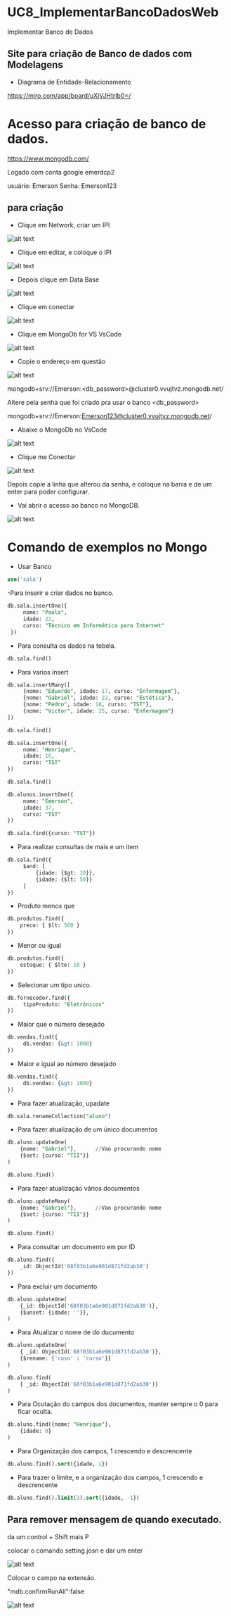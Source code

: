 # UC8_ImplementarBancoDadosWeb
Implementar Banco de Dados

## Site para criação de Banco de dados com Modelagens

- Diagrama de Entidade-Relacionamento

https://miro.com/app/board/uXjVJHtrlb0=/

# Acesso para criação de banco de dados.

https://www.mongodb.com/

Logado com conta google emerdcp2

usuário:
Emerson
Senha:
Emerson123

## para criação

- Clique em Network, criar um IPI

![alt text](image.png)

- Clique em editar, e coloque o IPI

![alt text](image-1.png)

- Depois clique em Data Base

![alt text](image-2.png)

- Clique em conectar

![alt text](image-3.png)

- Clique em MongoDb for VS VsCode

![alt text](image-4.png)

- Copie o endereço em questão

![alt text](image-5.png)

mongodb+srv://Emerson:<db_password>@cluster0.vvujtvz.mongodb.net/

Altere pela senha que foi criado pra usar o banco <db_password>

mongodb+srv://Emerson:Emerson123@cluster0.vvujtvz.mongodb.net/

- Abaixe o MongoDb no VsCode

![alt text](image-6.png)

- Clique me Conectar

![alt text](image-7.png)

Depois copie a linha que alterou da senha, e coloque na barra e de um enter para poder configurar.

- Vai abrir o acesso ao banco no MongoDB.

![alt text](image-8.png)


# Comando de exemplos no Mongo

- Usar Banco

```sql
use('sala')
```

-Para inserir e criar dados no banco.
```sql
db.sala.insertOne({
     nome: "Paulo",
     idade: 22,
     curso: "Técnico em Informática para Internet"
 })
 ```
 
 - Para consulta os dados na tebela.

```sql
db.sala.find()
```

- Para varios insert

```sql
db.sala.insertMany([
     {nome: "Eduardo", idade: 17, curso: "Enfermagem"},
     {nome: "Gabriel", idade: 22, curso: "Estética"},
     {nome: "Pedro", idade: 18, curso: "TST"},
     {nome: "Victor", idade: 25, curso: "Enfermagem"}
])

db.sala.find()

db.sala.insertOne({
     nome: "Henrique",
     idade: 16,
     curso: "TST"
})

db.sala.find()

db.alunos.insertOne({
     nome: "Emerson",
     idade: 37,
     curso: "TST"
})

db.sala.find({curso: "TST"})
```

- Para realizar consultas de mais e um item
```sql
db.sala.find({
     $and: [
         {idade: {$gt: 10}},
         {idade: {$lt: 50}}
     ]
})
```

- Produto menos que
```sql
db.produtos.find({
    preco: { $lt: 500 }
})
```

- Menor ou igual 
```sql
db.produtos.find({
    estoque: { $lte: 10 }
})
```

- Selecionar um tipo unico.
```sql
db.fornecedor.find({
     tipoProduto: "Eletrônicos"
})
``` 

- Maior que o número desejado
```sql
db.vendas.find({
     db.vendas: {&gt: 1000}
})
``` 

- Maior e igual ao número desejado
```sql
db.vendas.find({
     db.vendas: {&gt: 1000}
})
``` 

- Para fazer atualização, upadate
```sql
db.sala.renameCollection("aluno")
```

- Para fazer atualização de um único documentos
```sql
db.aluno.updateOne(
    {nome: "Gabriel"},      //Vao procurando nome
    {$set: {curso: "TII"}} 
)

db.aluno.find()
```

- Para fazer atualização vários documentos
```sql
db.aluno.updateMany(
    {nome: "Gabriel"},      //Vao procurando nome
    {$set: {curso: "TII"}} 
)

db.aluno.find()
```

- Para consultar um documento em por ID
```sql
db.aluno.find({
    _id: ObjectId('68f03b1a6e901d871fd2ab30')
})
```

- Para excluir um documento
```sql
db.aluno.updateOne(
    {_id: ObjectId('68f03b1a6e901d871fd2ab30')},
    {$unset: {idade: ''}},
)
```

- Para Atualizar o nome de do ducumento
```sql
db.aluno.updateOne(
    { _id: ObjectId('68f03b1a6e901d871fd2ab30')},
    {$rename: {'cuso' : 'curso'}}
)

db.aluno.find(
    { _id: ObjectId('68f03b1a6e901d871fd2ab30')}
)
```

- Para Ocutação do campos dos documentos, manter sempre o 0 para ficar oculta.
```sql
db.aluno.find({nome: "Henrique"},
    {idade: 0}
)
```

- Para Organização dos campos, 1 crescendo e descrencente
```sql
db.aluno.find().sort({idade, 1})
```

- Para trazer o limite, e a organização dos campos, 1 crescendo e descrencente
```sql
db.aluno.find().limit(3).sort({idade, -1})
```


## Para remover mensagem de quando executado.

da um control + Shift mais P

colocar o comando setting.josn e dar um enter

![alt text](image-9.png)

Colocar o campo na extensão.

"mdb.confirmRunAll":false

![alt text](image-10.png)